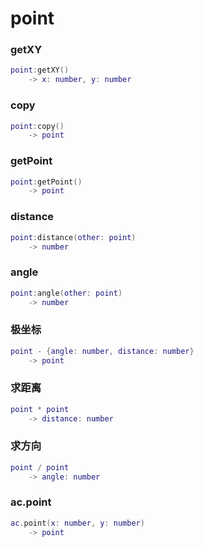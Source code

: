# point

### getXY
```lua
point:getXY()
    -> x: number, y: number
```

### copy
```lua
point:copy()
    -> point
```

### getPoint
```lua
point:getPoint()
    -> point
```

### distance
```lua
point:distance(other: point)
    -> number
```

### angle
```lua
point:angle(other: point)
    -> number
```

### 极坐标
```lua
point - {angle: number, distance: number}
    -> point
```

### 求距离
```lua
point * point
    -> distance: number
```

### 求方向
```lua
point / point
    -> angle: number
```

### ac.point
```lua
ac.point(x: number, y: number)
    -> point
```
